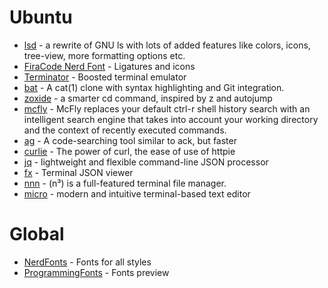 # Ubuntu

* [lsd](https://github.com/Peltoche/lsd) - a rewrite of GNU ls with lots of added features like colors, icons, tree-view, more formatting options etc.
* [FiraCode Nerd Font](https://github.com/ryanoasis/nerd-fonts/blob/master/patched-fonts/FiraCode/font-info.md) - Ligatures and icons
* [Terminator](https://terminator-gtk3.readthedocs.io/en/latest/) - Boosted terminal emulator
* [bat](https://github.com/sharkdp/bat) - A cat(1) clone with syntax highlighting and Git integration.
* [zoxide](https://github.com/ajeetdsouza/zoxide) - a smarter cd command, inspired by z and autojump
* [mcfly](https://github.com/cantino/mcfly) - McFly replaces your default ctrl-r shell history search with an intelligent search engine that takes into account your working directory and the context of recently executed commands.
* [ag](https://github.com/ggreer/the_silver_searcher) - A code-searching tool similar to ack, but faster
* [curlie](https://github.com/rs/curlie) - The power of curl, the ease of use of httpie
* [jq](https://stedolan.github.io/jq/) - lightweight and flexible command-line JSON processor
* [fx](https://github.com/antonmedv/fx) - Terminal JSON viewer
* [nnn](https://github.com/jarun/nnn) - (n³) is a full-featured terminal file manager.
* [micro](https://micro-editor.github.io/) - modern and intuitive terminal-based text editor

# Global

* [NerdFonts](https://www.nerdfonts.com/font-downloads) - Fonts for all styles
* [ProgrammingFonts](https://www.programmingfonts.org/) - Fonts preview
